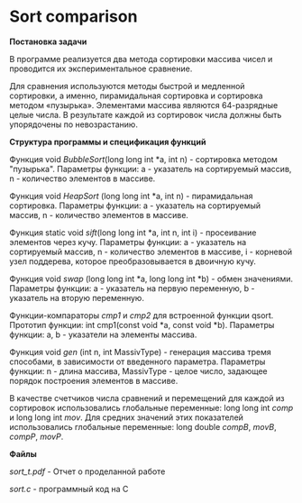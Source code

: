 # Sort comparison

**Постановка задачи**

В программе реализуется два метода сортировки массива чисел и проводится их экспериментальное сравнение.

Для сравнения используются методы быстрой и медленной сортировки, а именно, пирамидальная сортировка и сортировка методом «пузырька». Элементами массива являются 64-разрядные целые числа. В результате каждой из сортировок числа должны быть упорядочены по невозрастанию.


**Структура программы и спецификация функций**

Функция void _BubbleSort_(long long int *a, int n) - сортировка методом "пузырька". Параметры функции: a - указатель на сортируемый массив, n - количество элементов в массиве.

Функция void _HeapSort_ (long long int *a, int n) - пирамидальная сортировка. Параметры функции: a - указатель на сортируемый массив, n - количество элементов в массиве.

Функция static void _sift_(long long int *a, int n, int i) - просеивание элементов через кучу. Параметры функции: a - указатель на сортируемый массив, n - количество элементов в массиве, i - корневой узел поддерева, которое преобразовывается в двоичную кучу.

Функция void _swap_ (long long int *a, long long int *b) - обмен значениями. Параметры функции: a - указатель на первую переменную, b - указатель на вторую переменную. 

Функции-компараторы _cmp1_ и _cmp2_ для встроенной функции qsort. Прототип функции: int cmp1(const void *a, const void *b). Параметры функции: a, b - указатели на элементы массива.

Функция void _gen_ (int n, int MassivType) - генерация массива тремя способами, в зависимости от введенного параметра. Параметры функции: n - длина массива, MassivType - целое число, задающее порядок построения элементов в массиве.

В качестве счетчиков числа сравнений и перемещений для каждой из сортировок использовались глобальные переменные: long long int _comp_ и long long int _mov_. Для средних значений этих показателей использовались глобальные переменные: long double _compB_, _movB_, _compP_, _movP_.

**Файлы**

_sort_t.pdf_ - Отчет о проделанной работе

_sort.c_ - программный код на C
